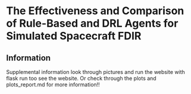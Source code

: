 # The Effectiveness and Comparison of Rule-Based and DRL Agents for Simulated Spacecraft FDIR 

## Information

Supplemental information look through pictures and run the website with flask run too see the website.
 Or check through the plots and plots_report.md for more information!!